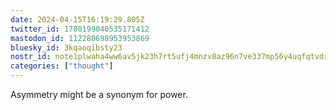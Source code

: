 ```yaml
---
date: 2024-04-15T16:19:29.805Z
twitter_id: 1780199040535171412
mastodon_id: 112280698953953869
bluesky_id: 3kqaoqibsty23
nostr_id: note1plwaha4ww6av5jk23h7rt5ufj4mnzv8az96n7ve337mp56y4uqfqtvdrtn
categories: ["thought"]
---
```

Asymmetry might be a synonym for power.
